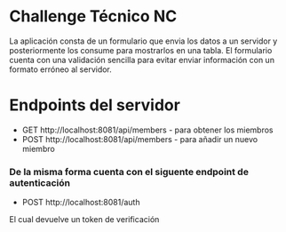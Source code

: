 # Challenge Técnico NC

La aplicación consta de un formulario que envia los datos a un servidor y posteriormente los consume para mostrarlos en una tabla.
El formulario cuenta con una validación sencilla para evitar enviar información con un formato erróneo
al servidor.

# Endpoints del servidor 

- GET http://localhost:8081/api/members - para obtener los miembros
- POST http://localhost:8081/api/members - para añadir un nuevo miembro

### De la misma forma cuenta con el siguente endpoint de autenticación

- POST http://localhost:8081/auth

El cual devuelve un token de verificación